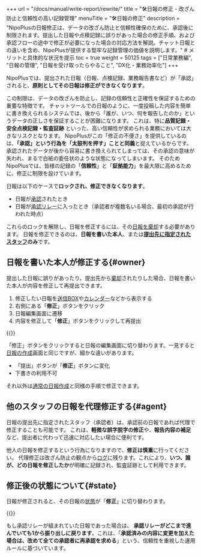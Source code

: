 +++
url = "/docs/manual/write-report/rewrite/"
title = "🛠️日報の修正 - 改ざん防止と信頼性の高い記録管理" 
menuTitle = "🛠️日報の修正"
description = "NipoPlusの日報修正は、データの改ざん防止と信頼性確保のために、承認後に制限されます。提出した日報や点検記録に誤りがあった場合の修正手順、および承認フローの途中で修正が必要になった場合の対応方法を解説。チャット日報との違いを含め、NipoPlusが提供する堅牢な記録管理の価値を説明します。" # メリットと具体的な状況を提示
toc = true
weight = 50125
tags = ["日常業務編", "日報の管理", "日報を受け取ったらやること", "DX化・業務効率化"]
+++

NipoPlusでは、提出された日報（日報、点検記録、業務報告書など）が「承認」されると、**原則としてその日報は修正ができなくなります**。

この制限は、データの改ざんを防止し、記録の信頼性と正確性を保証するための重要な特徴です。
チャットツールでの日報のように、一度投稿した内容を簡単に書き換えられるシステムでは、後から「誰が、いつ、何を報告したのか」というデータの正しさを保証することが困難になります。
これは、特に**品質記録・安全点検記録・監査証跡** といった、高い信頼性が求められる業務においては大きなリスクとなります。
NipoPlusがこの「修正の不便さ」を提供しているのは、<strong>「承認」という行為を「太鼓判を押す」ことと同義</strong>と捉えているからです。承認されたデータが後から容易に書き換えられてしまっては、その承認の意味が失われ、まるで白紙の委任状のような状態になってしまいます。
そのためNipoPlusでは、皆様の記録の「**信頼性**」と「**証拠能力**」を最大限に高めるために、修正に制限を設けています。

日報は以下のケースで**ロックされ、修正できなくなります**。

- 日報が[承認](/docs/manual/read-report/state/#agree)されたとき
- 日報が[承認リレー](/docs/manual/read-report/state/#relay)に入ったとき（承認者が複数名いる場合、最初の承認が行われた時点）

これらのロックを解除し、日報を修正するには、その[日報を棄却](/docs/manual/read-report/state/#reject)する必要があります。
日報を修正できるのは、<strong>日報を書いた本人</strong>、または<strong>[提出先に指定されたスタッフ](/docs/manual/write-report/dist/)のみ</strong>です。

## 日報を書いた本人が修正する{#owner}

提出した日報に誤りがあったり、提出先から[棄却](/docs/manual/read-report/state/#reject)されたりした場合、日報を書いた本人が内容を修正して再提出できます。

1.  修正したい日報を[送信BOX](/docs/manual/read-report/list/#listbox)や[カレンダー](/docs/manual/read-report/list/#calendar)などから表示する
2.  右側にある「<strong>修正</strong>」ボタンをクリック
3.  日報編集画面に遷移
4.  内容を修正して「<strong>修正</strong>」ボタンをクリックして再提出

{{<icatch filename="img/edit" msg="提出した日報や点検記録に誤りがあった場合、日報を開いて「修正」ボタンをクリックします。承認済みの日報は修正できません" alice="here">}}

「修正」ボタンをクリックすると日報の編集画面に切り替わります。一見すると[日報の作成](/docs/manual/write-report/write/)画面と同じですが、細かな違いがあります。

- 「提出」ボタンが「<strong>修正</strong>」ボタンに変化
- 下書きの利用不可

それ以外は[通常の日報作成](/docs/manual/write-report/write/)と同様の手順で修正できます。

## 他のスタッフの日報を代理修正する{#agent}

日報の提出先に指定されたスタッフ（承認者）は、承認前の日報であれば代理で修正することも可能です。
これは、**軽微な誤字脱字の修正**や、<strong>報告内容の補足</strong>など、提出者に代わって迅速に対応したい場合に便利です。

他人の日報を修正するという行為になりますので、<strong>修正は慎重</strong>に行ってください。
代理修正は改ざん防止の観点から[ログ](/docs/manual/utils/log/)に残ります。これにより、**いつ、誰が、どの日報を修正したか**が明確に記録され、監査証跡として利用できます。

## 修正後の状態について{#state}

日報が修正されると、その日報の[状態](/docs/manual/read-report/state/#status)が「<strong>修正</strong>」に切り替わります。

{{<icatch filename="img/report-status-change" msg="修正された日報や点検記録は状態が「修正」になります。これにより、修正履歴を視覚的に把握できます" alice="guide">}}

もし承認リレーが組まれていた日報であった場合は、
**承認リレーがどこまで進んでいても1から振り出しに戻ります**。これは、「**承認済みの内容に変更を加えた場合は、改めて全ての承認者に再承認を求める**」という、信頼性を重視した運用ルールに基づいています。
